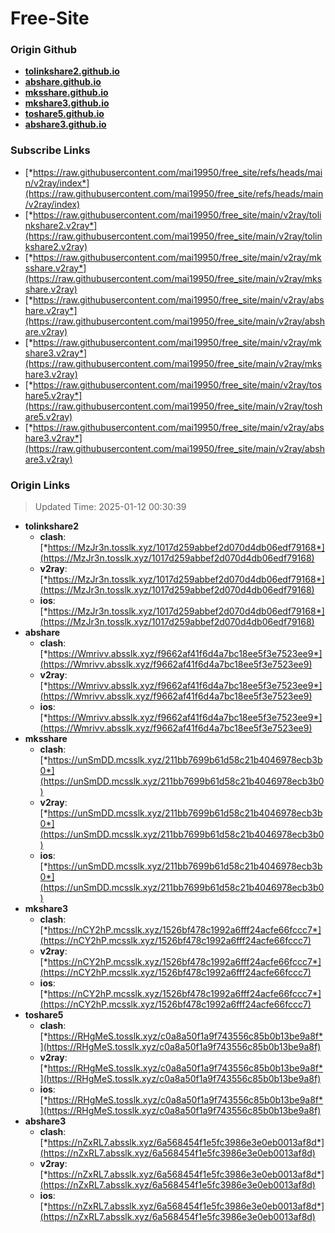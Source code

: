 # Free-Site

### Origin Github

- [**tolinkshare2.github.io**](https://github.com/tolinkshare2/tolinkshare2.github.io)
- [**abshare.github.io**](https://github.com/abshare/abshare.github.io)
- [**mksshare.github.io**](https://github.com/mksshare/mksshare.github.io)
- [**mkshare3.github.io**](https://github.com/mkshare3/mkshare3.github.io)
- [**toshare5.github.io**](https://github.com/toshare5/toshare5.github.io)
- [**abshare3.github.io**](https://github.com/abshare3/abshare3.github.io)

### Subscribe Links

- [*https://raw.githubusercontent.com/mai19950/free_site/refs/heads/main/v2ray/index*](https://raw.githubusercontent.com/mai19950/free_site/refs/heads/main/v2ray/index)
- [*https://raw.githubusercontent.com/mai19950/free_site/main/v2ray/tolinkshare2.v2ray*](https://raw.githubusercontent.com/mai19950/free_site/main/v2ray/tolinkshare2.v2ray)
- [*https://raw.githubusercontent.com/mai19950/free_site/main/v2ray/mksshare.v2ray*](https://raw.githubusercontent.com/mai19950/free_site/main/v2ray/mksshare.v2ray)
- [*https://raw.githubusercontent.com/mai19950/free_site/main/v2ray/abshare.v2ray*](https://raw.githubusercontent.com/mai19950/free_site/main/v2ray/abshare.v2ray)
- [*https://raw.githubusercontent.com/mai19950/free_site/main/v2ray/mkshare3.v2ray*](https://raw.githubusercontent.com/mai19950/free_site/main/v2ray/mkshare3.v2ray)
- [*https://raw.githubusercontent.com/mai19950/free_site/main/v2ray/toshare5.v2ray*](https://raw.githubusercontent.com/mai19950/free_site/main/v2ray/toshare5.v2ray)
- [*https://raw.githubusercontent.com/mai19950/free_site/main/v2ray/abshare3.v2ray*](https://raw.githubusercontent.com/mai19950/free_site/main/v2ray/abshare3.v2ray)

### Origin Links

> Updated Time: 2025-01-12 00:30:39

- **tolinkshare2**
  - **clash**: [*https://MzJr3n.tosslk.xyz/1017d259abbef2d070d4db06edf79168*](https://MzJr3n.tosslk.xyz/1017d259abbef2d070d4db06edf79168)
  - **v2ray**: [*https://MzJr3n.tosslk.xyz/1017d259abbef2d070d4db06edf79168*](https://MzJr3n.tosslk.xyz/1017d259abbef2d070d4db06edf79168)
  - **ios**: [*https://MzJr3n.tosslk.xyz/1017d259abbef2d070d4db06edf79168*](https://MzJr3n.tosslk.xyz/1017d259abbef2d070d4db06edf79168)
- **abshare**
  - **clash**: [*https://Wmrivv.absslk.xyz/f9662af41f6d4a7bc18ee5f3e7523ee9*](https://Wmrivv.absslk.xyz/f9662af41f6d4a7bc18ee5f3e7523ee9)
  - **v2ray**: [*https://Wmrivv.absslk.xyz/f9662af41f6d4a7bc18ee5f3e7523ee9*](https://Wmrivv.absslk.xyz/f9662af41f6d4a7bc18ee5f3e7523ee9)
  - **ios**: [*https://Wmrivv.absslk.xyz/f9662af41f6d4a7bc18ee5f3e7523ee9*](https://Wmrivv.absslk.xyz/f9662af41f6d4a7bc18ee5f3e7523ee9)
- **mksshare**
  - **clash**: [*https://unSmDD.mcsslk.xyz/211bb7699b61d58c21b4046978ecb3b0*](https://unSmDD.mcsslk.xyz/211bb7699b61d58c21b4046978ecb3b0)
  - **v2ray**: [*https://unSmDD.mcsslk.xyz/211bb7699b61d58c21b4046978ecb3b0*](https://unSmDD.mcsslk.xyz/211bb7699b61d58c21b4046978ecb3b0)
  - **ios**: [*https://unSmDD.mcsslk.xyz/211bb7699b61d58c21b4046978ecb3b0*](https://unSmDD.mcsslk.xyz/211bb7699b61d58c21b4046978ecb3b0)
- **mkshare3**
  - **clash**: [*https://nCY2hP.mcsslk.xyz/1526bf478c1992a6fff24acfe66fccc7*](https://nCY2hP.mcsslk.xyz/1526bf478c1992a6fff24acfe66fccc7)
  - **v2ray**: [*https://nCY2hP.mcsslk.xyz/1526bf478c1992a6fff24acfe66fccc7*](https://nCY2hP.mcsslk.xyz/1526bf478c1992a6fff24acfe66fccc7)
  - **ios**: [*https://nCY2hP.mcsslk.xyz/1526bf478c1992a6fff24acfe66fccc7*](https://nCY2hP.mcsslk.xyz/1526bf478c1992a6fff24acfe66fccc7)
- **toshare5**
  - **clash**: [*https://RHgMeS.tosslk.xyz/c0a8a50f1a9f743556c85b0b13be9a8f*](https://RHgMeS.tosslk.xyz/c0a8a50f1a9f743556c85b0b13be9a8f)
  - **v2ray**: [*https://RHgMeS.tosslk.xyz/c0a8a50f1a9f743556c85b0b13be9a8f*](https://RHgMeS.tosslk.xyz/c0a8a50f1a9f743556c85b0b13be9a8f)
  - **ios**: [*https://RHgMeS.tosslk.xyz/c0a8a50f1a9f743556c85b0b13be9a8f*](https://RHgMeS.tosslk.xyz/c0a8a50f1a9f743556c85b0b13be9a8f)
- **abshare3**
  - **clash**: [*https://nZxRL7.absslk.xyz/6a568454f1e5fc3986e3e0eb0013af8d*](https://nZxRL7.absslk.xyz/6a568454f1e5fc3986e3e0eb0013af8d)
  - **v2ray**: [*https://nZxRL7.absslk.xyz/6a568454f1e5fc3986e3e0eb0013af8d*](https://nZxRL7.absslk.xyz/6a568454f1e5fc3986e3e0eb0013af8d)
  - **ios**: [*https://nZxRL7.absslk.xyz/6a568454f1e5fc3986e3e0eb0013af8d*](https://nZxRL7.absslk.xyz/6a568454f1e5fc3986e3e0eb0013af8d)
